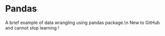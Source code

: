 # Pandas
A brief example of data wrangling using pandas package.\n
New to GitHub and cannot stop learning !
